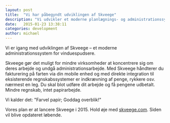 ```yaml
---
layout: post
title:  "Vi har påbegyndt udviklingen af Skveege"
description: "Vi udvikler et moderne planlægnings- og administrationssystem til vinduespudsere"
date:   2015-01-23 13:38:11
categories: development
author: michael
---
```


Vi er igang med udviklingen af Skveege – et moderne administrationssystem for vinduespudsere.

Skveege gør det muligt for mindre virksomheder at koncentrere sig om deres arbejde og undgå administrationsarbejde. Med Skveege håndterer du fakturering på farten via din mobile enhed og med direkte integration til eksisterende regnskabssystemer er indkrævning af penge, rykkere osv. nærmest en leg. Du skal blot udføre dit arbejde og få pengene udbetalt. Mindre regnskab, intet papirarbejde.

Vi kalder det: "Farvel papir; Goddag overblik!"

Vores plan er at lancere Skveege i 2015. Hold øje med [skveege.com](http://skveege.com). Siden vil blive opdateret løbende.
